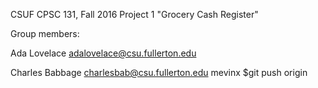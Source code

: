 CSUF CPSC 131, Fall 2016
Project 1
"Grocery Cash Register"

Group members:

Ada Lovelace adalovelace@csu.fullerton.edu

Charles Babbage charlesbab@csu.fullerton.edu
mevinx
$git push origin
